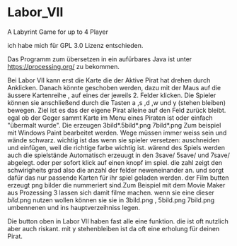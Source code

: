 # Labor_VII
A Labyrint Game for up to 4 Player

ich habe mich für GPL 3.0 Lizenz entschieden.


Das Programm zum übersetzen in ein aufürbares Java ist unter https://processing.org/ zu bekommen.



Bei Labor VII kann erst die Karte die der Aktive Pirat hat drehen durch Anklicken. Danach könnte geschoben werden, dazu mit der Maus auf die äussere Kartenreihe , auf eines der jeweils 2. Felder klicken. 
 Die Spieler können sie anschließend durch die Tasten a ,s ,d ,w und y (stehen bleiben) bewegen.
  Ziel ist es das der eigene Pirat alleine auf den Feld zurück bleibt.
  egal ob der Geger sammt Karte im Menu eines Piraten ist oder einfach "übermalt wurde".
Die erzeugen 3bild*.5bild*.png 7bild*.png Zum beispiel mit Windows Paint bearbeitet werden.
Wege müssen immer weiss sein und wände schwarz. wichtig ist das wenn sie spieler versetzen: auschneiden und einfügen, weil die richtige farbe wichtig ist.
wärend des Spiels werden auch die spielstände Automatisch erzeuugt in den 3save/ 5save/ und 7save/ abgelegt.
oder per sofort klick auf einen knopf im spiel.
die zahl zeigt den schwirigheits grad also die anzahl der felder neweneinander an.
 und sorgt dafür das nur passende Karten für ihr spiel geladen werden.
der Film butten erzeugt png bilder die nummeriert sind.Zum Beispiel mit dem Movie Maker aus Prozessing 3 lassen sich damit filme machen.
wenn sie eine dieser *bild*.png nutzen wollen können sie sie in 3bild.png , 5bild.png 7bild.png umbennenen und ins hauptverzeihniss legen.

Die button oben in Labor VII haben fast alle eine funktion.
die ist oft nutzlich aber auch riskant.
mit y stehenbleiben ist da oft eine erholung für deinen Pirat.


  



